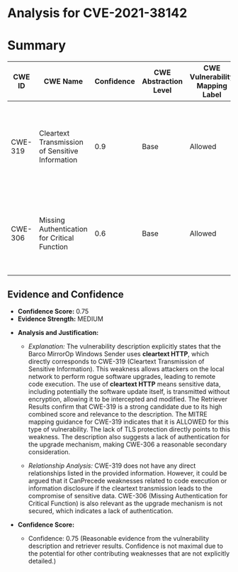 # Analysis for CVE-2021-38142

# Summary
| CWE ID | CWE Name | Confidence | CWE Abstraction Level | CWE Vulnerability Mapping Label | CWE-Vulnerability Mapping Notes |
|---|---|---|---|---|---|
| CWE-319 | Cleartext Transmission of Sensitive Information | 0.9 | Base | Allowed | Primary CWE: The vulnerability involves transmitting data in cleartext, making it susceptible to sniffing. |
| CWE-306 | Missing Authentication for Critical Function | 0.6 | Base | Allowed | Secondary CWE: The description implies a lack of authentication in the upgrade mechanism. |

## Evidence and Confidence

*   **Confidence Score:** 0.75
*   **Evidence Strength:** MEDIUM

- **Analysis and Justification:**  
  - *Explanation:* The vulnerability description explicitly states that the Barco MirrorOp Windows Sender uses **cleartext HTTP**, which directly corresponds to CWE-319 (Cleartext Transmission of Sensitive Information). This weakness allows attackers on the local network to perform rogue software upgrades, leading to remote code execution. The use of **cleartext HTTP** means sensitive data, including potentially the software update itself, is transmitted without encryption, allowing it to be intercepted and modified. The Retriever Results confirm that CWE-319 is a strong candidate due to its high combined score and relevance to the description. The MITRE mapping guidance for CWE-319 indicates that it is ALLOWED for this type of vulnerability. The lack of TLS protection directly points to this weakness. The description also suggests a lack of authentication for the upgrade mechanism, making CWE-306 a reasonable secondary consideration.
  
  - *Relationship Analysis:* CWE-319 does not have any direct relationships listed in the provided information. However, it could be argued that it CanPrecede weaknesses related to code execution or information disclosure if the cleartext transmission leads to the compromise of sensitive data. CWE-306 (Missing Authentication for Critical Function) is also relevant as the upgrade mechanism is not secured, which indicates a lack of authentication.

- **Confidence Score:**  
  - Confidence: 0.75 (Reasonable evidence from the vulnerability description and retriever results. Confidence is not maximal due to the potential for other contributing weaknesses that are not explicitly detailed.)